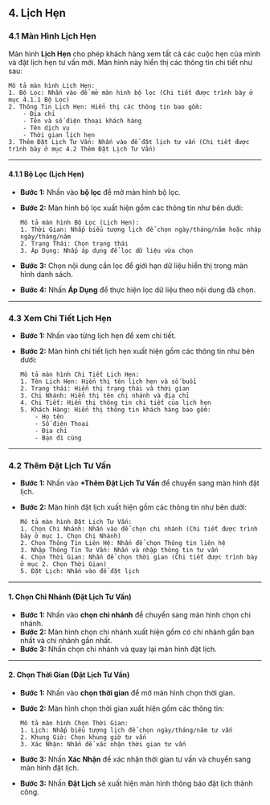 ## 4. Lịch Hẹn

### 4.1 Màn Hình Lịch Hẹn

Màn hình **Lịch Hẹn** cho phép khách hàng xem tất cả các cuộc hẹn của mình và đặt lịch hẹn tư vấn mới. Màn hình này hiển thị các thông tin chi tiết như sau:

```
Mô tả màn hình Lịch Hẹn:
1. Bộ Lọc: Nhấn vào để mở màn hình bộ lọc (Chi tiết được trình bày ở mục 4.1.1 Bộ Lọc)
2. Thông Tin Lịch Hẹn: Hiển thị các thông tin bao gồm:
    - Địa chỉ
    - Tên và số điện thoại khách hàng
    - Tên dịch vụ
    - Thời gian lịch hẹn
3. Thêm Đặt Lịch Tư Vấn: Nhấn vào để đặt lịch tư vấn (Chi tiết được trình bày ở mục 4.2 Thêm Đặt Lịch Tư Vấn)
```

---

#### 4.1.1 Bộ Lọc (Lịch Hẹn)

- **Bước 1:** Nhấn vào **bộ lọc** để mở màn hình bộ lọc.
- **Bước 2:** Màn hình bộ lọc xuất hiện gồm các thông tin như bên dưới:

  ```
  Mô tả màn hình Bộ Lọc (Lịch Hẹn):
  1. Thời Gian: Nhấp biểu tượng lịch để chọn ngày/tháng/năm hoặc nhập ngày/tháng/năm
  2. Trạng Thái: Chọn trạng thái
  3. Áp Dụng: Nhấp áp dụng để lọc dữ liệu vừa chọn
  ```

- **Bước 3:** Chọn nội dung cần lọc để giới hạn dữ liệu hiển thị trong màn hình danh sách.
- **Bước 4:** Nhấn **Áp Dụng** để thực hiện lọc dữ liệu theo nội dung đã chọn.

---

### 4.3 Xem Chi Tiết Lịch Hẹn

- **Bước 1:** Nhấn vào từng lịch hẹn để xem chi tiết.
- **Bước 2:** Màn hình chi tiết lịch hẹn xuất hiện gồm các thông tin như bên dưới:

  ```
  Mô tả màn hình Chi Tiết Lịch Hẹn:
  1. Tên Lịch Hẹn: Hiển thị tên lịch hẹn và số buổi
  2. Trạng thái: Hiển thị trạng thái và thời gian
  3. Chi Nhánh: Hiển thị tên chi nhánh và địa chỉ
  4. Chi Tiết: Hiển thị thông tin chi tiết của lịch hẹn
  5. Khách Hàng: Hiển thị thông tin khách hàng bao gồm:
      - Họ tên
      - Số điện Thoại
      - Địa chỉ
      - Bạn đi cùng
  ```

---

### 4.2 Thêm Đặt Lịch Tư Vấn

- **Bước 1:** Nhấn vào **+Thêm Đặt Lịch Tư Vấn** để chuyển sang màn hình đặt lịch.
- **Bước 2:** Màn hình đặt lịch xuất hiện gồm các thông tin như bên dưới:

  ```
  Mô tả màn hình Đặt Lịch Tư Vấn:
  1. Chọn Chi Nhánh: Nhấn vào để chọn chi nhánh (Chi tiết được trình bày ở mục 1. Chọn Chi Nhánh)
  2. Chọn Thông Tin Liên Hệ: Nhấn để chọn Thông tin liên hệ
  3. Nhập Thông Tin Tư Vấn: Nhấn và nhập thông tin tư vấn
  4. Chọn Thời Gian: Nhấn để chọn thời gian (Chi tiết được trình bày ở mục 2. Chọn Thời Gian)
  5. Đặt Lịch: Nhấn vào để đặt lịch
  ```

---

#### 1. Chọn Chi Nhánh (Đặt Lịch Tư Vấn)

- **Bước 1:** Nhấn vào **chọn chi nhánh** để chuyển sang màn hình chọn chi nhánh.
- **Bước 2:** Màn hình chọn chi nhánh xuất hiện gồm có chi nhánh gần bạn nhất và chi nhánh gần nhất.
- **Bước 3:** Nhấn chọn chi nhánh và quay lại màn hình đặt lịch.

---

#### 2. Chọn Thời Gian (Đặt Lịch Tư Vấn)

- **Bước 1:** Nhấn vào **chọn thời gian** để mở màn hình chọn thời gian.
- **Bước 2:** Màn hình chọn thời gian xuất hiện gồm các thông tin:

  ```
  Mô tả màn hình Chọn Thời Gian:
  1. Lịch: Nhấp biểu tượng lịch để chọn ngày/tháng/năm tư vấn
  2. Khung Giờ: Chọn khung giờ tư vấn
  3. Xác Nhận: Nhấn để xác nhận thời gian tư vấn
  ```

- **Bước 3:** Nhấn **Xác Nhận** để xác nhận thời gian tư vấn và chuyển sang màn hình đặt lịch.
- **Bước 3:** Nhấn **Đặt Lịch** sẽ xuất hiện màn hình thông báo đặt lịch thành công.
